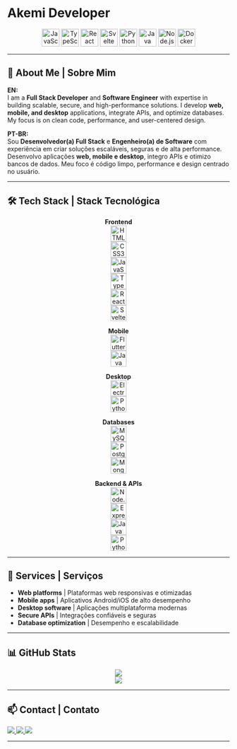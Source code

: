 # Akemi Developer

<p align="center">
  <img src="https://cdn.jsdelivr.net/gh/devicons/devicon/icons/javascript/javascript-original.svg" width="40" title="JavaScript"/>
  <img src="https://cdn.jsdelivr.net/gh/devicons/devicon/icons/typescript/typescript-original.svg" width="40" title="TypeScript"/>
  <img src="https://cdn.jsdelivr.net/gh/devicons/devicon/icons/react/react-original.svg" width="40" title="React"/>
  <img src="https://cdn.jsdelivr.net/gh/devicons/devicon/icons/svelte/svelte-original.svg" width="40" title="Svelte"/>
  <img src="https://cdn.jsdelivr.net/gh/devicons/devicon/icons/python/python-original.svg" width="40" title="Python"/>
  <img src="https://cdn.jsdelivr.net/gh/devicons/devicon/icons/java/java-original.svg" width="40" title="Java"/>
  <img src="https://cdn.jsdelivr.net/gh/devicons/devicon/icons/nodejs/nodejs-original.svg" width="40" title="Node.js"/>
  <img src="https://cdn.jsdelivr.net/gh/devicons/devicon/icons/docker/docker-original.svg" width="40" title="Docker"/>
</p>

---

## 📄 About Me | Sobre Mim

**EN:**  
I am a **Full Stack Developer** and **Software Engineer** with expertise in building scalable, secure, and high-performance solutions. I develop **web, mobile, and desktop** applications, integrate APIs, and optimize databases. My focus is on clean code, performance, and user-centered design.

**PT-BR:**  
Sou **Desenvolvedor(a) Full Stack** e **Engenheiro(a) de Software** com experiência em criar soluções escaláveis, seguras e de alta performance. Desenvolvo aplicações **web, mobile e desktop**, integro APIs e otimizo bancos de dados. Meu foco é código limpo, performance e design centrado no usuário.

---

## 🛠 Tech Stack | Stack Tecnológica

<div align="center">

**Frontend**  
<img src="https://cdn.jsdelivr.net/gh/devicons/devicon/icons/html5/html5-original.svg" width="36" title="HTML5"/>  
<img src="https://cdn.jsdelivr.net/gh/devicons/devicon/icons/css3/css3-original.svg" width="36" title="CSS3"/>  
<img src="https://cdn.jsdelivr.net/gh/devicons/devicon/icons/javascript/javascript-original.svg" width="36" title="JavaScript"/>  
<img src="https://cdn.jsdelivr.net/gh/devicons/devicon/icons/typescript/typescript-original.svg" width="36" title="TypeScript"/>  
<img src="https://cdn.jsdelivr.net/gh/devicons/devicon/icons/react/react-original.svg" width="36" title="React"/>  
<img src="https://cdn.jsdelivr.net/gh/devicons/devicon/icons/svelte/svelte-original.svg" width="36" title="Svelte"/>  

**Mobile**  
<img src="https://cdn.jsdelivr.net/gh/devicons/devicon/icons/flutter/flutter-original.svg" width="36" title="Flutter"/>  
<img src="https://cdn.jsdelivr.net/gh/devicons/devicon/icons/java/java-original.svg" width="36" title="Java"/>  

**Desktop**  
<img src="https://cdn.jsdelivr.net/gh/devicons/devicon/icons/electron/electron-original.svg" width="36" title="Electron"/>  
<img src="https://cdn.jsdelivr.net/gh/devicons/devicon/icons/python/python-original.svg" width="36" title="Python"/>  

**Databases**  
<img src="https://cdn.jsdelivr.net/gh/devicons/devicon/icons/mysql/mysql-original.svg" width="36" title="MySQL"/>  
<img src="https://cdn.jsdelivr.net/gh/devicons/devicon/icons/postgresql/postgresql-original.svg" width="36" title="PostgreSQL"/>  
<img src="https://cdn.jsdelivr.net/gh/devicons/devicon/icons/mongodb/mongodb-original.svg" width="36" title="MongoDB"/>  

**Backend & APIs**  
<img src="https://cdn.jsdelivr.net/gh/devicons/devicon/icons/nodejs/nodejs-original.svg" width="36" title="Node.js"/>  
<img src="https://cdn.jsdelivr.net/gh/devicons/devicon/icons/express/express-original.svg" width="36" title="Express"/>  
<img src="https://cdn.jsdelivr.net/gh/devicons/devicon/icons/java/java-original.svg" width="36" title="Java"/>  
<img src="https://cdn.jsdelivr.net/gh/devicons/devicon/icons/python/python-original.svg" width="36" title="Python"/>  

</div>

---

## 🚀 Services | Serviços

- **Web platforms** | Plataformas web responsivas e otimizadas  
- **Mobile apps** | Aplicativos Android/iOS de alto desempenho  
- **Desktop software** | Aplicações multiplataforma modernas  
- **Secure APIs** | Integrações confiáveis e seguras  
- **Database optimization** | Desempenho e escalabilidade

---

## 📊 GitHub Stats

<div align="center">
  <img src="https://github-readme-stats.vercel.app/api?username=Akemiideveloper&show_icons=true&theme=default"/><br/>
  <img src="https://github-readme-stats.vercel.app/api/top-langs/?username=Akemiideveloper&layout=compact&theme=default"/>
</div>

---

## 📫 Contact | Contato

<a href="mailto:youremail@email.com">
  <img src="https://img.shields.io/badge/Email-D14836?style=for-the-badge&logo=gmail&logoColor=white"/>
</a>  
<a href="https://linkedin.com/in/yourlinkedin" target="_blank">
  <img src="https://img.shields.io/badge/LinkedIn-0A66C2?style=for-the-badge&logo=linkedin&logoColor=white"/>
</a>  
<a href="https://your-portfolio.com" target="_blank">
  <img src="https://img.shields.io/badge/Portfolio-000?style=for-the-badge&logo=vercel&logoColor=white"/>
</a>  

---
